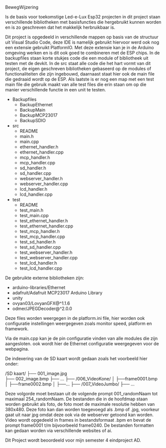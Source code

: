 BewegWijzering

Is de basis voor toekomstige Led-e-Lux Esp32 projecten in dit project staan verschillende bibliotheken met basisfuncties die hergebruikt kunnen worden en is zo geschreven dat het makkelijk herbruikbaar is.

Dit project is opgedeeld in verschillende mappen op basis van de structuur uit Visual Studio Code, deze IDE is namelijk gebruikt hiervoor werd ook nog een extensie gebruikt PlatformIO. 
Met deze extensie kan je in de Arduino omgeving werken en is dit ook goed te combineren met de ESP chips.
In de backupfiles staan korte stukjes code die een module of bibliotheek uit testen met de devkit. 
In de src staat alle code die het hart vormt van dit project, de eigen geschreven bibliotheken gebaseerd op de modules of functionaliteiten die zijn ingebouwd, daarnaast staat hier ook de main file die gedraaid wordt op de ESP. 
Als laatste is er nog een map met een test main file die gebruik maakt van alle test files die erin staan om op die manier verschillende functie in een unit te testen.



- Backupfiles
  - BackupEthernet
  - BackupMain
  - BackupMCP23017
  - BackupSDIO
- src
  - README  
  - main.h
  - main.cpp
  - ethernet_handler.h
  - ethernet_handler.cpp
  - mcp_handler.h
  - mcp_handler.cpp
  - sd_handler.h
  - sd_handler.cpp
  - webserver_handler.h
  - webserver_handler.cpp
  - lcd_handler.h
  - lcd_handler.cpp
- test
  - README
  - test_main.h
  - test_main.cpp
  - test_ethernet_handler.h
  - test_ethernet_handler.cpp
  - test_mcp_handler.h
  - test_mcp_handler.cpp
  - test_sd_handler.h
  - test_sd_handler.cpp
  - test_webserver_handler.h
  - test_webserver_handler.cpp
  - test_lcd_handler.h
  - test_lcd_handler.cpp

De gebruikte externe bibliotheken zijn:
-  arduino-libraries/Ethernet
-  adafruit/Adafruit MCP23017 Arduino Library
-  unity
-  ovyan03/LovyanGFX@^1.1.6
-  odmer/JPEGDecoder@^2.0.0

Deze files worden weergegen in de platform.ini file, hier worden ook configuratie instellingen weergegeven zoals monitor speed, platform en framework.

Via de main.cpp kan je de pin configuratie vinden van alle modules die zijn aangesloten.
ook wordt hier de Ethernet configuratie weergegeven voor de webpagina.

De indexering van de SD kaart wordt gedaan zoals het voorbeeld hier onder:

/SD kaart/
├── 001_image.jpg  
├── 002_image.bmp
├── ...
├── /006_VideoKone/
│	├──frame0001.bmp
│	├──frame0002.bmp
│	├──…
├── /007_VideoJumbo/
├── ...

Deze volgorde moet bestaan uit de volgende prompt 001_randomNaam tot maximaal 254_randomNaam. De bestanden die in de hoofdmap staan worden gebruikt als foto, de foto moet de maximale resolutie hebben van 380x480. Deze foto kan dan worden toegevoegd als .bmp of .jpg, voorkeur gaat uit naar jpg omdat deze ook via de webserver getoond kan worden. Video wordt opgedeeld in frames in bestandsformaat .bpm en bevat de prompt frame0001 t/m bijvoorbeeld frame0240.
De bestanden formatten kan gedaan worden via verschillende websites of ai.

Dit Project wordt beoordeeld voor mijn semester 4 eindproject AD.
